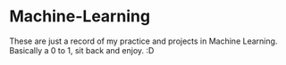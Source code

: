 # Machine-Learning
These are just a record of my practice and projects in Machine Learning.
Basically a 0 to 1, sit back and enjoy. :D
